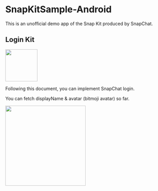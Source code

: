 # SnapKitSample-Android

This is an unofficial demo app of the Snap Kit produced by SnapChat.

## Login Kit
<img src="https://user-images.githubusercontent.com/17683316/42131965-12afd184-7d49-11e8-931b-0ef5578157df.png" width="100">

Following this document, you can implement SnapChat login. 

You can fetch displayName & avatar (bitmoji avatar) so far.

<img src="(https://user-images.githubusercontent.com/17683316/42731432-2a7035fc-8848-11e8-9581-a8e39f99b122.gif" width="250">
